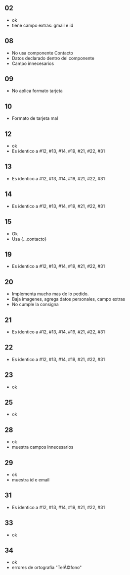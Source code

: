 ## 02
* ok
* tiene campo extras: gmail e id

## 08
* No usa componente Contacto
* Datos declarado dentro del componente
* Campo innecesarios

## 09
* No aplica formato tarjeta

## 10
* Formato de tarjeta mal

## 12
* ok
* Es identico a #12, #13, #14, #19, #21, #22, #31

## 13
* Es identico a #12, #13, #14, #19, #21, #22, #31

## 14
* Es identico a #12, #13, #14, #19, #21, #22, #31

## 15
* Ok
* Usa {...contacto}

## 19
* Es identico a #12, #13, #14, #19, #21, #22, #31

## 20
* Implementa mucho mas de lo pedido. 
* Baja imagenes, agrega datos personales, campo extras
* No cumple la consigna

## 21
* Es identico a #12, #13, #14, #19, #21, #22, #31

## 22
* Es identico a #12, #13, #14, #19, #21, #22, #31

## 23
* ok

## 25
* ok

## 28
* ok
* muestra campos innecesarios

## 29
* ok
* muestra id e email

## 31
* Es identico a #12, #13, #14, #19, #21, #22, #31

## 33
* ok

## 34
* ok
* errores de ortografía "TelÃ©fono"